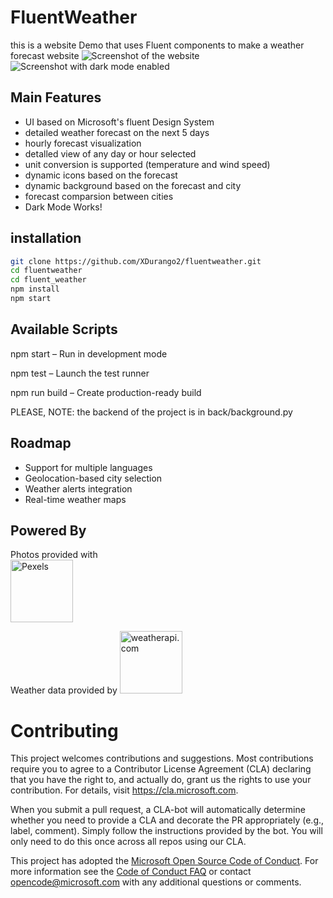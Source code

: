 # FluentWeather

this is a website Demo that uses Fluent components to make a weather forecast website
![Screenshot of the website](/fluent_weather/readme_files/clearMode.jpeg)
![Screenshot with dark mode enabled](/fluent_weather/readme_files/darkMode.jpeg)
## Main Features
 - UI based on Microsoft's fluent Design System
 - detailed weather forecast on the next 5 days
 - hourly forecast visualization
 - detalled view of any day or hour selected
 - unit conversion is supported (temperature and wind speed)
 - dynamic icons based on the forecast
 - dynamic background based on the forecast and city
 - forecast comparsion between cities
 - Dark Mode Works! 




## installation

```bash
git clone https://github.com/XDurango2/fluentweather.git
cd fluentweather
cd fluent_weather
npm install
npm start
```


## Available Scripts
npm start – Run in development mode

npm test – Launch the test runner

npm run build – Create production-ready build

PLEASE, NOTE: the backend of the project is in back/background.py

## Roadmap

- Support for multiple languages
- Geolocation-based city selection
- Weather alerts integration
- Real-time weather maps
## Powered By

Photos provided with  
<img src="https://pexels.com/assets/static/images/meta/pexels-logo.svg" alt="Pexels" width="100"/>

Weather data provided by <img src= "https://cdn.weatherapi.com/v4/images/weatherapi_logo.png" alt=weatherapi.com width ="100">

# Contributing

This project welcomes contributions and suggestions. Most contributions require you to agree to a
Contributor License Agreement (CLA) declaring that you have the right to, and actually do, grant us
the rights to use your contribution. For details, visit https://cla.microsoft.com.

When you submit a pull request, a CLA-bot will automatically determine whether you need to provide
a CLA and decorate the PR appropriately (e.g., label, comment). Simply follow the instructions
provided by the bot. You will only need to do this once across all repos using our CLA.

This project has adopted the [Microsoft Open Source Code of Conduct](https://opensource.microsoft.com/codeofconduct/).
For more information see the [Code of Conduct FAQ](https://opensource.microsoft.com/codeofconduct/faq/) or
contact [opencode@microsoft.com](mailto:opencode@microsoft.com) with any additional questions or comments.
